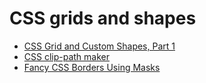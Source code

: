 # CSS grids and shapes

* [CSS Grid and Custom Shapes, Part 1](https://css-tricks.com/css-grid-and-custom-shapes-part-1/)
* [CSS clip-path maker](https://bennettfeely.com/clippy/)
* [Fancy CSS Borders Using Masks](https://css-tricks.com/css-borders-using-masks/)
